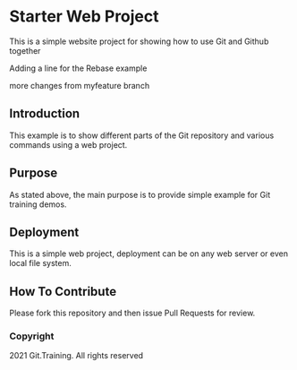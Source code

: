 # Starter Web Project

This is a simple website project for showing how to use Git and Github together

Adding a line for the Rebase example

more changes from myfeature branch

## Introduction

This example is to show different parts of the Git repository and various
commands using a web project.

## Purpose

As stated above, the main purpose is to provide simple example for Git training
demos.

## Deployment

This is a simple web project, deployment can be on any web server or even local 
file system.

## How To Contribute

Please fork this repository and then issue Pull Requests for review.

### Copyright 

2021 Git.Training. All rights reserved
